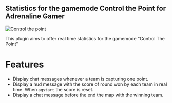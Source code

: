 ## Statistics for the gamemode Control the Point for Adrenaline Gamer

![Control the point](https://repository-images.githubusercontent.com/600766983/e422514c-9eb7-4a39-bf78-4c49a1544ee9)


This plugin aims to offer real time statistics for the gamemode "Control The Point"

# Features
- Display chat messages whenever a team is capturing one point.
- Display a hud message with the score of round won by each team in real time. When `agstart` the score is reset.
- Display a chat message before the end the map with the winning team.
 
